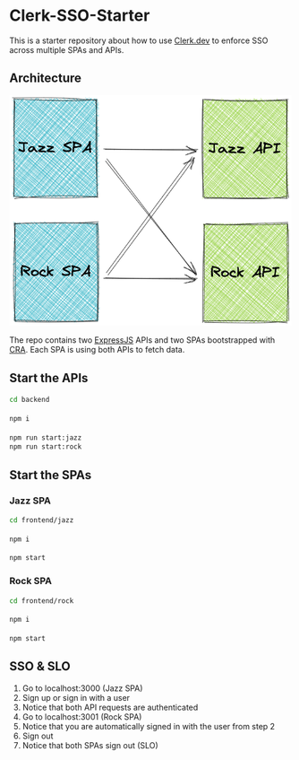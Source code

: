 # Clerk-SSO-Starter

This is a starter repository about how to use [Clerk.dev](https://clerk.dev) to enforce SSO across multiple SPAs and APIs.

## Architecture

![architecture](./sso_architecture.png)

The repo contains two [ExpressJS](https://expressjs.com/) APIs and two SPAs bootstrapped with [CRA](https://reactjs.org/docs/create-a-new-react-app.html). Each SPA is using both APIs to fetch data.

## Start the APIs

```bash
cd backend

npm i

npm run start:jazz
npm run start:rock
```

## Start the SPAs

### Jazz SPA

```bash
cd frontend/jazz

npm i

npm start
```

### Rock SPA

```bash
cd frontend/rock

npm i

npm start
```

## SSO & SLO

1. Go to localhost:3000 (Jazz SPA)
2. Sign up or sign in with a user
3. Notice that both API requests are authenticated
4. Go to localhost:3001 (Rock SPA)
5. Notice that you are automatically signed in with the user from step 2
6. Sign out
7. Notice that both SPAs sign out (SLO)
